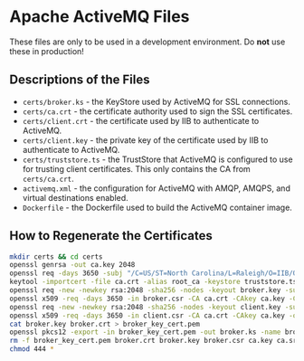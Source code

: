 # Apache ActiveMQ Files

These files are only to be used in a development environment. Do **not** use these in production!

## Descriptions of the Files

* `certs/broker.ks` - the KeyStore used by ActiveMQ for SSL connections.
* `certs/ca.crt` - the certificate authority used to sign the SSL certificates.
* `certs/client.crt` - the certificate used by IIB to authenticate to ActiveMQ.
* `certs/client.key` - the private key of the certificate used by IIB to authenticate to ActiveMQ.
* `certs/truststore.ts` - the TrustStore that ActiveMQ is configured to use for trusting client
  certificates. This only contains the CA from `certs/ca.crt`.
* `activemq.xml` - the configuration for ActiveMQ with AMQP, AMQPS, and virtual destinations
  enabled.
* `Dockerfile` - the Dockerfile used to build the ActiveMQ container image.

## How to Regenerate the Certificates

```bash
mkdir certs && cd certs
openssl genrsa -out ca.key 2048
openssl req -days 3650 -subj "/C=US/ST=North Carolina/L=Raleigh/O=IIB/OU=IIB/CN=Dev-CA" -new -x509 -key ca.key -out ca.crt
keytool -importcert -file ca.crt -alias root_ca -keystore truststore.ts -storetype jks -storepass password -trustcacerts -noprompt
openssl req -new -newkey rsa:2048 -sha256 -nodes -keyout broker.key -subj "/C=US/ST=North Carolina/L=Raleigh/O=IIB/OU=IIB/CN=broker" -out broker.csr
openssl x509 -req -days 3650 -in broker.csr -CA ca.crt -CAkey ca.key -CAcreateserial -out broker.crt
openssl req -new -newkey rsa:2048 -sha256 -nodes -keyout client.key -subj "/C=US/ST=North Carolina/L=Raleigh/O=IIB/OU=IIB/CN=iib-worker" -out client.csr
openssl x509 -req -days 3650 -in client.csr -CA ca.crt -CAkey ca.key -out client.crt
cat broker.key broker.crt > broker_key_cert.pem
openssl pkcs12 -export -in broker_key_cert.pem -out broker.ks -name broker -passout pass:password
rm -f broker_key_cert.pem broker.crt broker.key broker.csr ca.key ca.srl client.csr
chmod 444 *
```
